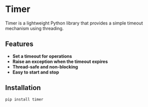 # Timer

Timer is a lightweight Python library that provides a simple timeout mechanism using threading.

## Features
- **Set a timeout for operations**
- **Raise an exception when the timeout expires**
- **Thread-safe and non-blocking**
- **Easy to start and stop**

## Installation
```sh
pip install timer
